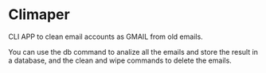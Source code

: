 # Climaper

CLI APP to clean email accounts as GMAIL from old emails.

You can use the db command to analize all the emails and store the result in a database, and the clean and wipe commands to delete the emails.
